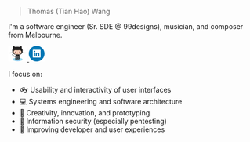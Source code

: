 > Thomas (Tian Hao) Wang

I'm a software engineer (Sr. SDE @ 99designs), musician, and composer from Melbourne.

<p float="left">
  <a href="https://github.com/paced" target="_blank">
    <img src="icons/github.png" height="32px" />
  </a>

  <a href="https://www.linkedin.com/in/tianhao-wang/" target="_blank">
    <img src="icons/linkedin.png" height="32px" />
  </a>
</p>

I focus on:

- 👓 Usability and interactivity of user interfaces
- 💻 Systems engineering and software architecture
- 🎹 Creativity, innovation, and prototyping
- 🔐 Information security (especially pentesting)
- 📄 Improving developer and user experiences
